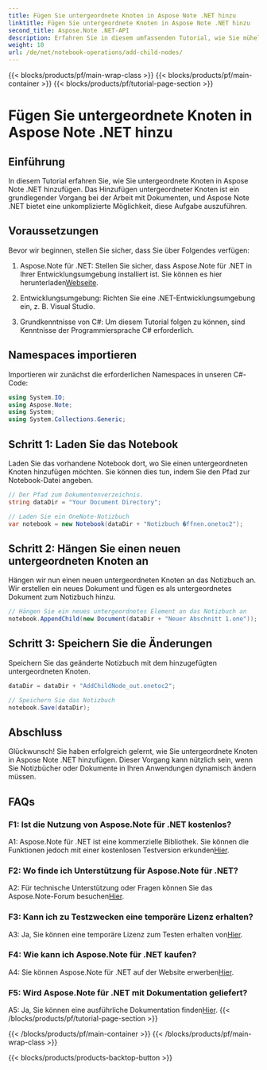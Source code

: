 ```yaml
---
title: Fügen Sie untergeordnete Knoten in Aspose Note .NET hinzu
linktitle: Fügen Sie untergeordnete Knoten in Aspose Note .NET hinzu
second_title: Aspose.Note .NET-API
description: Erfahren Sie in diesem umfassenden Tutorial, wie Sie mühelos untergeordnete Knoten in Aspose Note .NET hinzufügen. Steigern Sie jetzt Ihre Fähigkeiten im Umgang mit Dokumenten.
weight: 10
url: /de/net/notebook-operations/add-child-nodes/
---
```


{{< blocks/products/pf/main-wrap-class >}}
{{< blocks/products/pf/main-container >}}
{{< blocks/products/pf/tutorial-page-section >}}

# Fügen Sie untergeordnete Knoten in Aspose Note .NET hinzu

## Einführung

In diesem Tutorial erfahren Sie, wie Sie untergeordnete Knoten in Aspose Note .NET hinzufügen. Das Hinzufügen untergeordneter Knoten ist ein grundlegender Vorgang bei der Arbeit mit Dokumenten, und Aspose Note .NET bietet eine unkomplizierte Möglichkeit, diese Aufgabe auszuführen.

## Voraussetzungen

Bevor wir beginnen, stellen Sie sicher, dass Sie über Folgendes verfügen:

1.  Aspose.Note für .NET: Stellen Sie sicher, dass Aspose.Note für .NET in Ihrer Entwicklungsumgebung installiert ist. Sie können es hier herunterladen[Webseite](https://releases.aspose.com/note/net/).

2. Entwicklungsumgebung: Richten Sie eine .NET-Entwicklungsumgebung ein, z. B. Visual Studio.

3. Grundkenntnisse von C#: Um diesem Tutorial folgen zu können, sind Kenntnisse der Programmiersprache C# erforderlich.

## Namespaces importieren

Importieren wir zunächst die erforderlichen Namespaces in unseren C#-Code:

```csharp
using System.IO;
using Aspose.Note;
using System;
using System.Collections.Generic;
```

## Schritt 1: Laden Sie das Notebook

Laden Sie das vorhandene Notebook dort, wo Sie einen untergeordneten Knoten hinzufügen möchten. Sie können dies tun, indem Sie den Pfad zur Notebook-Datei angeben.

```csharp
// Der Pfad zum Dokumentenverzeichnis.
string dataDir = "Your Document Directory";

// Laden Sie ein OneNote-Notizbuch
var notebook = new Notebook(dataDir + "Notizbuch �ffnen.onetoc2");
```

## Schritt 2: Hängen Sie einen neuen untergeordneten Knoten an

Hängen wir nun einen neuen untergeordneten Knoten an das Notizbuch an. Wir erstellen ein neues Dokument und fügen es als untergeordnetes Dokument zum Notizbuch hinzu.

```csharp
// Hängen Sie ein neues untergeordnetes Element an das Notizbuch an
notebook.AppendChild(new Document(dataDir + "Neuer Abschnitt 1.one"));
```

## Schritt 3: Speichern Sie die Änderungen

Speichern Sie das geänderte Notizbuch mit dem hinzugefügten untergeordneten Knoten.

```csharp
dataDir = dataDir + "AddChildNode_out.onetoc2";

// Speichern Sie das Notizbuch
notebook.Save(dataDir);
```

## Abschluss

Glückwunsch! Sie haben erfolgreich gelernt, wie Sie untergeordnete Knoten in Aspose Note .NET hinzufügen. Dieser Vorgang kann nützlich sein, wenn Sie Notizbücher oder Dokumente in Ihren Anwendungen dynamisch ändern müssen.

## FAQs

### F1: Ist die Nutzung von Aspose.Note für .NET kostenlos?

 A1: Aspose.Note für .NET ist eine kommerzielle Bibliothek. Sie können die Funktionen jedoch mit einer kostenlosen Testversion erkunden[Hier](https://releases.aspose.com/).

### F2: Wo finde ich Unterstützung für Aspose.Note für .NET?

 A2: Für technische Unterstützung oder Fragen können Sie das Aspose.Note-Forum besuchen[Hier](https://forum.aspose.com/c/note/28).

### F3: Kann ich zu Testzwecken eine temporäre Lizenz erhalten?

 A3: Ja, Sie können eine temporäre Lizenz zum Testen erhalten von[Hier](https://purchase.aspose.com/temporary-license/).

### F4: Wie kann ich Aspose.Note für .NET kaufen?

 A4: Sie können Aspose.Note für .NET auf der Website erwerben[Hier](https://purchase.aspose.com/buy).

### F5: Wird Aspose.Note für .NET mit Dokumentation geliefert?

 A5: Ja, Sie können eine ausführliche Dokumentation finden[Hier](https://reference.aspose.com/note/net/).
{{< /blocks/products/pf/tutorial-page-section >}}

{{< /blocks/products/pf/main-container >}}
{{< /blocks/products/pf/main-wrap-class >}}

{{< blocks/products/products-backtop-button >}}
